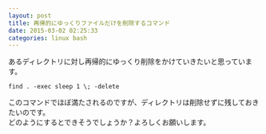 ```yaml
---
layout: post
title: 再帰的にゆっくりファイルだけを削除するコマンド
date: 2015-03-02 02:25:33
categories: linux bash
---
```

<!-- {% raw %} -->
<p>あるディレクトリに対し再帰的にゆっくり削除をかけていきたいと思っています。</p>

<pre><code>find . -exec sleep 1 \; -delete
</code></pre>

<p>このコマンドでほぼ満たされるのですが、ディレクトリは削除せずに残しておきたいのです。<br>
どのようにするとできそうでしょうか？よろしくお願いします。</p>
<!-- {% endraw %} -->
